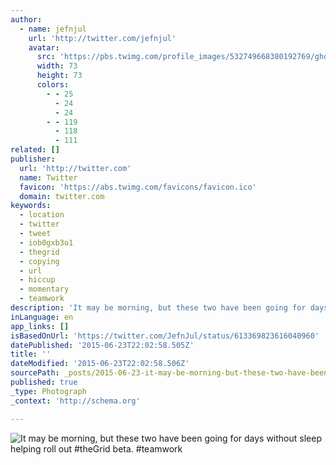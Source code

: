 ```yaml
---
author:
  - name: jefnjul
    url: 'http://twitter.com/jefnjul'
    avatar:
      src: 'https://pbs.twimg.com/profile_images/532749668380192769/ghd_-o8C_bigger.jpeg'
      width: 73
      height: 73
      colors:
        - - 25
          - 24
          - 24
        - - 119
          - 118
          - 111
related: []
publisher:
  url: 'http://twitter.com'
  name: Twitter
  favicon: 'https://abs.twimg.com/favicons/favicon.ico'
  domain: twitter.com
keywords:
  - location
  - twitter
  - tweet
  - iob0gxb3o1
  - thegrid
  - copying
  - url
  - hiccup
  - momentary
  - teamwork
description: 'It may be morning, but these two have been going for days without sleep helping roll out #theGrid beta. #teamwork'
inLanguage: en
app_links: []
isBasedOnUrl: 'https://twitter.com/JefnJul/status/613369823616040960'
datePublished: '2015-06-23T22:02:58.505Z'
title: ''
dateModified: '2015-06-23T22:02:58.506Z'
sourcePath: _posts/2015-06-23-it-may-be-morning-but-these-two-have-been-going-for-days-wi.md
published: true
_type: Photograph
_context: 'http://schema.org'

---
```

![It may be morning&comma; but these two have been going for days without sleep helping roll out &num;theGrid beta&period; &num;teamwork](https://pbs.twimg.com/media/CIMgmqfUwAA8Vhl.jpg:large)